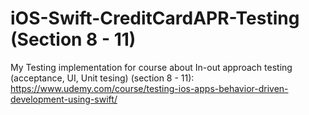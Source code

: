 # iOS-Swift-CreditCardAPR-Testing (Section 8 - 11)

My Testing implementation for course about In-out approach testing (acceptance, UI, Unit tesing) (section 8 - 11): https://www.udemy.com/course/testing-ios-apps-behavior-driven-development-using-swift/
